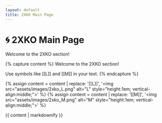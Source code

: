 ```yaml
---
layout: default
title: 2XKO Main Page
---
```


# 🌀 2XKO Main Page

Welcome to the 2XKO section!

{% capture content %}
Welcome to the 2XKO section!

Use symbols like [[L]] and [[M]] in your text.
{% endcapture %}

{% assign content = content | replace: '[[L]]', '<img src="assets/images/2xko_L.png" alt=\"L\" style=\"height:1em; vertical-align:middle;\">' %}
{% assign content = content | replace: '[[M]]', '<img src="assets/images/2xko_M.png" alt=\"M\" style=\"height:1em; vertical-align:middle;\">' %}

{{ content | markdownify }}
